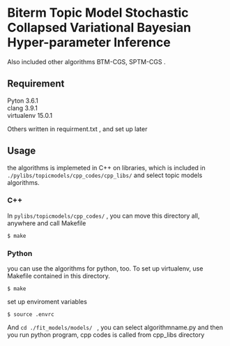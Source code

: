 
# Biterm Topic Model Stochastic Collapsed Variational Bayesian Hyper-parameter Inference 
Also included other algorithms BTM-CGS, SPTM-CGS .

## Requirement  
Pyton 3.6.1  
clang 3.9.1  
virtualenv	15.0.1

Others written in  requirment.txt , and set up later
## Usage  
the algorithms is  implemeted in C++ on libraries, which is included in `./pylibs/topicmodels/cpp_codes/cpp_libs/`  and select topic models algorithms.

### C++  
In `pylibs/topicmodels/cpp_codes/` , you can move this directory all, anywhere and call Makefile  
```
$ make
```

### Python  
you can use the algorithms for python, too.
To set up virtualenv, use Makefile contained in this directory.  
```
$ make
```   
  
set up enviroment variables  
```
$ source .envrc
```  
And `cd ./fit_models/models/ ` , you can select algorithmname.py
and then you run python program, cpp codes is called from cpp_libs directory
